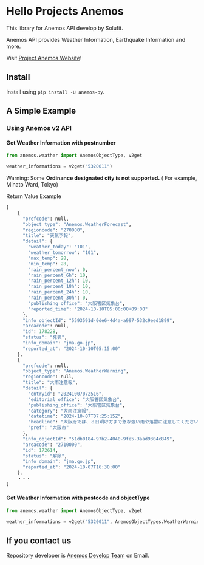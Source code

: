 # Hello Projects Anemos

This library for Anemos API develop by Solufit.

Anemos API provides Weather Information, Earthquake Information and more.

Visit [Project Anemos Website](https://anemos.solufit.net)!

## Install

Install using `pip install -U anemos-py`.

## A Simple Example

### Using Anemos v2 API

#### Get Weather Information with postnumber

```python
from anemos.weather import AnemosObjectType, v2get

weather_informations = v2get("5320011")
```

Warning: Some **Ordinance designated city is not supported.** ( For example, Minato Ward, Tokyo)

Return Value Example

```python
[
    {
      "prefcode": null,
      "object_type": "Anemos.WeatherForecast",
      "regioncode": "270000",
      "title": "天気予報",
      "detail": {
        "weather_today": "101",
        "weather_tomorrow": "101",
        "max_temp": 28,
        "min_temp": 28,
        "rain_percent_now": 0,
        "rain_percent_6h": 10,
        "rain_percent_12h": 10,
        "rain_percent_18h": 10,
        "rain_percent_24h": 10,
        "rain_percent_30h": 0,
        "publishing_office": "大阪管区気象台",
        "reported_time": "2024-10-10T05:00:00+09:00"
      },
      "info_objectId": "5593591d-0de6-4d4a-a997-532c9eed1899",
      "areacode": null,
      "id": 178228,
      "status": "発表",
      "info_domain": "jma.go.jp",
      "reported_at": "2024-10-10T05:15:00"
    },
    {
      "prefcode": null,
      "object_type": "Anemos.WeatherWarning",
      "regioncode": null,
      "title": "大雨注意報",
      "detail": {
        "entryid": "20241007072516",
        "editorial_office": "大阪管区気象台",
        "publishing_office": "大阪管区気象台",
        "category": "大雨注意報",
        "datetime": "2024-10-07T07:25:15Z",
        "headline": "大阪府では、８日明け方まで急な強い雨や落雷に注意してください。",
        "pref": "大阪市"
      },
      "info_objectId": "51db0184-97b2-4040-9fe5-3aad9304c849",
      "areacode": "2710000",
      "id": 172614,
      "status": "解除",
      "info_domain": "jma.go.jp",
      "reported_at": "2024-10-07T16:30:00"
    },
    ・・・
]
```

#### Get Weather Information with postcode and objectType

```python
from anemos.weather import AnemosObjectType, v2get

weather_informations = v2get("5320011", AnemosObjectTypes.WeatherWarning)
```

## If you contact us

Repository developer is [Anemos Develop Team](mailto:kengo.handa@solufit.net) on Email.
